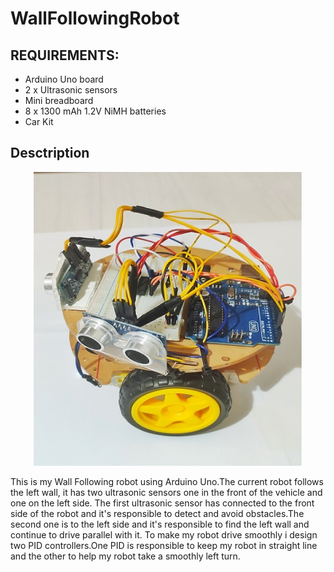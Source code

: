 # WallFollowingRobot

## REQUIREMENTS:

* Arduino Uno board
* 2 x Ultrasonic sensors
* Mini breadboard
* 8  x 1300 mAh 1.2V NiMH batteries
* Car Kit 

## Desctription
<p align="center">
  <img width="430" height="470" src="https://github.com/TheodoreGisis/WallFollowingRobot/blob/main/Robot/ROBOT.jpg" >
</p>
  
This is my Wall Following robot using Arduino Uno.The current robot follows the left wall, it has two ultrasonic sensors one in the front of the vehicle and one on the left side.
The first ultrasonic sensor has connected to the front side of the robot and it's responsible to detect and avoid obstacles.The second one is to the left side and it's responsible to find the left wall and continue to drive parallel with it.
To make my robot drive smoothly i design two PID controllers.One PID is responsible to keep my robot in straight line and the other to help my robot take a smoothly left turn.
